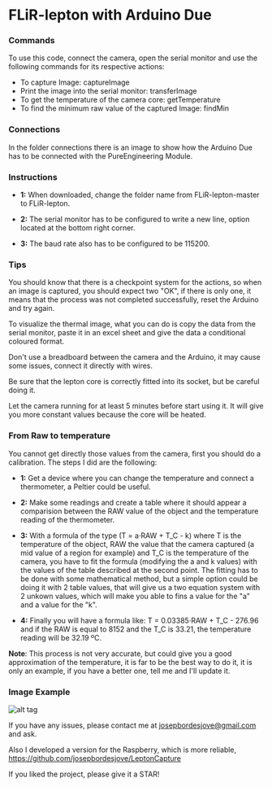 # FLiR-lepton with Arduino Due

### Commands

To use this code, connect the camera, open the serial monitor and use the following commands for its respective actions:

- To capture Image: captureImage
- Print the image into the serial monitor: transferImage
- To get the temperature of the camera core: getTemperature
- To find the minimum raw value of the captured Image: findMin


### Connections

In the folder connections there is an image to show how the Arduino Due has to be connected with the PureEngineering Module.


### Instructions

* **1:** When downloaded, change the folder name from FLiR-lepton-master to FLiR-lepton.

* **2:** The serial monitor has to be configured to write a new line, option located at the bottom right corner. 

* **3:** The baud rate also has to be configured to be 115200. 


### Tips

You should know that there is a checkpoint system for the actions, so when an image is captured, you should expect two "OK", if there is only one, it means that the process was not completed successfully, reset the Arduino and try again.

To visualize the thermal image, what you can do is copy the data from the serial monitor, paste it in an excel sheet and give the data a conditional coloured format.

Don't use a breadboard between the camera and the Arduino, it may cause some issues, connect it directly with wires.

Be sure that the lepton core is correctly fitted into its socket, but be careful doing it.

Let the camera running for at least 5 minutes before start using it. It will give you more constant values because the core will be heated.

### From Raw to temperature

You cannot get directly those values from the camera, first you should do a calibration. The steps I did are the following:
* **1:** Get a device where you can change the temperature and connect a thermometer, a Peltier could be useful.

* **2:** Make some readings and create a table where it should appear a comparision between the RAW value of the object and the temperature reading of the thermometer. 

* **3:** With a formula of the type (T = a·RAW + T_C - k) where T is the temperature of the object, RAW the value that the camera captured (a mid value of a region for example) and T_C is the temperature of the camera, you have to fit the formula (modifying the a and k values) with the values of the table described at the second point. The fitting has to be done with some mathematical method, but a simple option could be doing it with 2 table values, that will give us a two equation system with 2 unkown values, which will make you able to fins a value for the "a" and a value for the "k".

* **4:** Finally you will have a formula like: T = 0.03385·RAW + T_C - 276.96 and if the RAW is equal to 8152 and the T_C is 33.21, the temperature reading will be 32.19 ºC. 

**Note**: This process is not very accurate, but could give you a good approximation of the temperature, it is far to be the best way to do it, it is only an example, if you have a better one, tell me and I'll update it.

### Image Example
![alt tag](https://github.com/josepbordesjove/FLiR-lepton/blob/master/Connections/Image%204.png)

If you have any issues, please contact me at josepbordesjove@gmail.com and ask.

Also I developed a version for the Raspberry, which is more reliable, https://github.com/josepbordesjove/LeptonCapture

If you liked the project, please give it a STAR!

